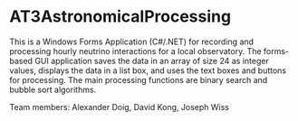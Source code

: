 # AT3AstronomicalProcessing

This is a Windows Forms Application (C#/.NET) for recording and processing hourly neutrino interactions for a local observatory. The forms-based GUI application saves the data in an array of size 24 as integer values, displays the data in a list box, and uses the text boxes and buttons for processing. The main processing functions are binary search and bubble sort algorithms.

Team members: 
Alexander Doig, David Kong, Joseph Wiss
